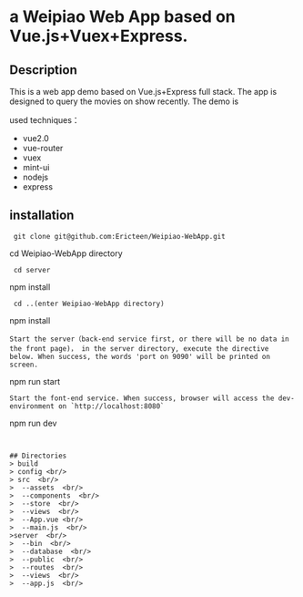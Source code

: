 
# a Weipiao Web App based on Vue.js+Vuex+Express.

## Description
This is a web app demo based on Vue.js+Express full stack. The app is designed to query the movies on show recently. The demo is 

used techniques：<br/>
- vue2.0
- vue-router
- vuex
- mint-ui
- nodejs
- express
	
## installation

```
 git clone git@github.com:Ericteen/Weipiao-WebApp.git
```
 cd Weipiao-WebApp directory
```
 cd server
```
 npm install
```
 cd ..(enter Weipiao-WebApp directory)
```
 npm install
```
Start the server（back-end service first, or there will be no data in the front page)， in the server directory, execute the directive below. When success, the words 'port on 9090' will be printed on screen.
```
 npm run start
```
Start the font-end service. When success, browser will access the dev-environment on `http://localhost:8080`
```
 npm run dev
```


## Directories
> build  
> config <br/>
> src  <br/>
>  --assets  <br/>
>  --components  <br/>
>  --store  <br/>
>  --views  <br/>
>  --App.vue <br/>
>  --main.js  <br/>
>server  <br/>
>  --bin  <br/>
>  --database  <br/>
>  --public  <br/>
>  --routes  <br/>
>  --views  <br/>
>  --app.js  <br/>



	
	
